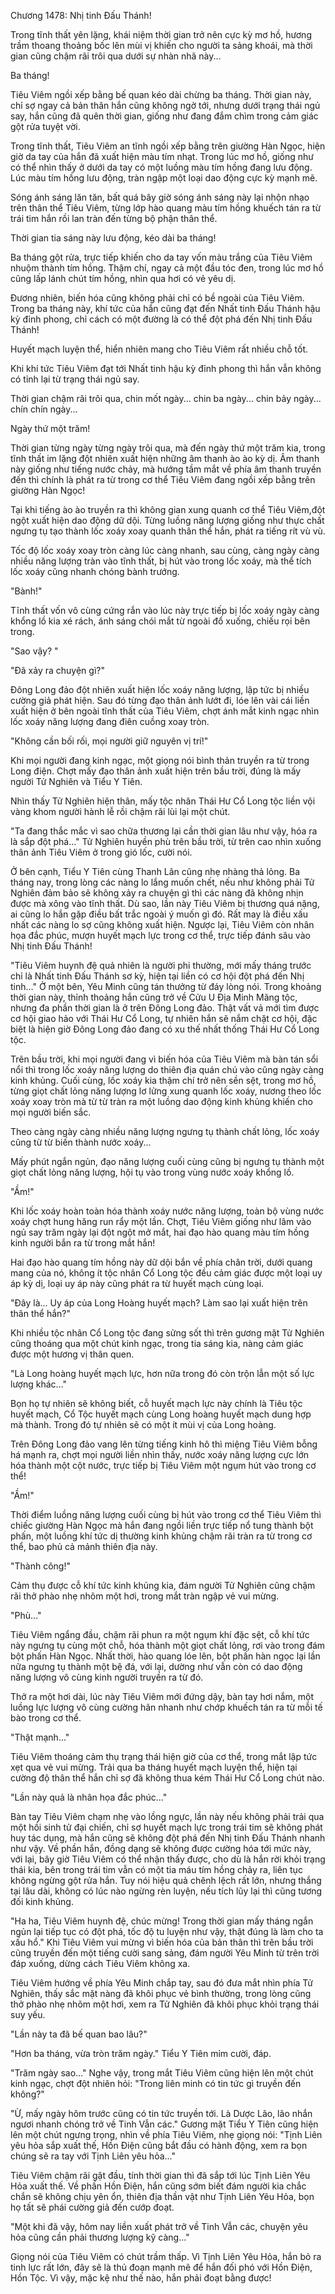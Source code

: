 




Chương 1478: Nhị tinh Đấu Thánh!


Trong tĩnh thất yên lặng, khái niệm thời gian trở nên cực kỳ mơ hồ, hương trầm thoang thoảng bốc lên mùi vị khiến cho người ta sảng khoái, mà thời gian cũng chậm rãi trôi qua dưới sự nhàn nhã này...

Ba tháng!

Tiêu Viêm ngồi xếp bằng bế quan kéo dài chừng ba tháng. Thời gian này, chỉ sợ ngay cả bản thân hắn cũng không ngờ tới, nhưng dưới trạng thái ngủ say, hắn cũng đã quên thời gian, giống như đang đắm chìm trong cảm giác gột rửa tuyệt vời.

Trong tĩnh thất, Tiêu Viêm an tĩnh ngồi xếp bằng trên giường Hàn Ngọc, hiện giờ da tay của hắn đã xuất hiện màu tím nhạt. Trong lúc mơ hồ, giống như có thể nhìn thấy ở dưới da tay có một luồng màu tím hồng đang lưu động. Lúc màu tím hồng lưu động, tràn ngập một loại dao động cực kỳ mạnh mẽ.

Sóng ánh sáng lăn tăn, bất quá bây giờ sóng ánh sáng này lại nhộn nhạo trên thân thể Tiêu Viêm, từng lớp hào quang màu tím hồng khuếch tán ra từ trái tim hắn rồi lan tràn đến từng bộ phận thân thể.

Thời gian tia sáng này lưu động, kéo dài ba tháng!

Ba tháng gột rửa, trực tiếp khiến cho da tay vốn màu trắng của Tiêu Viêm nhuộm thành tím hồng. Thậm chí, ngay cả một đầu tóc đen, trong lúc mơ hồ cũng lấp lánh chút tím hồng, nhìn qua hơi có vẻ yêu dị.

Đương nhiên, biến hóa cũng không phải chỉ có bề ngoài của Tiêu Viêm. Trong ba tháng này, khí tức của hắn cũng đạt đến Nhất tinh Đấu Thánh hậu kỳ đỉnh phong, chỉ cách có một đường là có thể đột phá đến Nhị tinh Đấu Thánh!

Huyết mạch luyện thể, hiển nhiên mang cho Tiêu Viêm rất nhiều chỗ tốt.

Khi khí tức Tiêu Viêm đạt tới Nhất tinh hậu kỳ đỉnh phong thì hắn vẫn không có tỉnh lại từ trạng thái ngủ say.

Thời gian chậm rãi trôi qua, chin mốt ngày... chin ba ngày... chin bảy ngày... chín chín ngày...

Ngày thứ một trăm!

Thời gian từng ngày từng ngày trôi qua, mà đến ngày thứ một trăm kia, trong tĩnh thất im lặng đột nhiên xuất hiện những âm thanh ào ào kỳ dị. Âm thanh này giống như tiếng nước chảy, mà hướng tầm mắt về phía âm thanh truyền đến thì chính là phát ra từ trong cơ thể Tiêu Viêm đang ngồi xếp bằng trên giường Hàn Ngọc!

Tại khi tiếng ào ào truyền ra thì không gian xung quanh cơ thể Tiêu Viêm,đột ngột xuất hiện dao động dữ dội. Từng luồng năng lượng giống như thực chất ngưng tụ tạo thành lốc xoáy xoay quanh thân thể hắn, phát ra tiếng rít vù vù.

Tốc độ lốc xoáy xoay tròn càng lúc càng nhanh, sau cùng, càng ngày càng nhiều năng lượng tràn vào tĩnh thất, bị hút vào trong lốc xoáy, mà thể tích lốc xoáy cũng nhanh chóng bành trướng.

"Bành!"

Tĩnh thất vốn vô cùng cứng rắn vào lúc này trực tiếp bị lốc xoáy ngày càng khổng lồ kia xé rách, ánh sáng chói mắt từ ngoài đổ xuống, chiếu rọi bên trong.

"Sao vậy? "

"Đã xảy ra chuyện gì?"

Đông Long đảo đột nhiên xuất hiện lốc xoáy năng lượng, lập tức bị nhiều cường giả phát hiện. Sau đó từng đạo thân ảnh lướt đi, lóe lên vài cái liền xuất hiện ở bên ngoài tĩnh thất của Tiêu Viêm, chợt ánh mắt kinh ngạc nhìn lốc xoáy năng lượng đang điên cuồng xoay tròn.

"Không cần bối rối, mọi người giữ nguyên vị trí!"

Khi mọi người đang kinh ngạc, một giọng nói bình thản truyền ra từ trong Long điện. Chợt mấy đạo thân ảnh xuất hiện trên bầu trời, đúng là mấy người Tử Nghiên và Tiểu Y Tiên.

Nhìn thấy Tử Nghiên hiện thân, mấy tộc nhân Thái Hư Cổ Long tộc liền vội vàng khom người hành lễ rồi chậm rãi lùi lại một chút.

"Ta đang thắc mắc vì sao chữa thương lại cần thời gian lâu như vậy, hóa ra là sắp đột phá…" Tử Nghiên huyền phù trên bầu trời, từ trên cao nhìn xuống thân ảnh Tiêu Viêm ở trong gió lốc, cười nói.

Ở bên cạnh, Tiểu Y Tiên cùng Thanh Lân cũng nhẹ nhàng thả lỏng. Ba tháng nay, trong lòng các nàng lo lắng muốn chết, nếu như không phải Tử Nghiên đảm bảo sẽ không xảy ra chuyện gì thì các nàng đã không nhịn được mà xông vào tĩnh thất. Dù sao, lần này Tiêu Viêm bị thương quá nặng, ai cũng lo hắn gặp điều bất trắc ngoài ý muốn gì đó. Rất may là điều xấu nhất các nàng lo sợ cũng không xuất hiện. Ngược lại, Tiêu Viêm còn nhân họa đắc phúc, mượn huyết mạch lực trong cơ thể, trực tiếp đánh sâu vào Nhị tinh Đấu Thánh!

"Tiêu Viêm huynh đệ quả nhiên là người phi thường, mới mấy tháng trước chỉ là Nhất tinh Đấu Thánh sơ kỳ, hiện tại liền có cơ hội đột phá đến Nhị tinh…" Ở một bên, Yêu Minh cũng tán thưởng từ đáy lòng nói. Trong khoảng thời gian này, thỉnh thoảng hắn cũng trở về Cửu U Địa Minh Mãng tộc, nhưng đa phần thời gian là ở trên Đông Long đảo. Thật vất vả mới tìm được cơ hội giao hảo với Thái Hư Cổ Long, tự nhiên hắn sẽ nắm chặt cơ hội, đặc biệt là hiện giờ Đông Long đảo đang có xu thế nhất thống Thái Hư Cổ Long tộc.

Trên bầu trời, khi mọi người đang vì biến hóa của Tiêu Viêm mà bàn tán sổi nổi thì trong lốc xoáy năng lượng do thiên địa quán chú vào cũng ngày càng kinh khủng. Cuối cùng, lốc xoáy kia thậm chí trở nên sền sệt, trong mơ hồ, từng giọt chất lỏng năng lượng lơ lửng xung quanh lốc xoáy, nương theo lốc xoáy xoay tròn mà từ từ tràn ra một luồng dao động kinh khủng khiến cho mọi người biến sắc.

Theo càng ngày càng nhiều năng lượng ngưng tụ thành chất lỏng, lốc xoáy cũng từ từ biến thành nước xoáy...

Mấy phút ngắn ngủn, đạo năng lượng cuối cùng cũng bị ngưng tụ thành một giọt chất lỏng năng lượng, hội tụ vào trong vùng nước xoáy khổng lồ.

"Ầm!"

Khi lốc xoáy hoàn toàn hóa thành xoáy nước năng lượng, toàn bộ vùng nước xoáy chợt hung hăng run rẩy một lần. Chợt, Tiêu Viêm giống như lâm vào ngủ say trăm ngày lại đột ngột mở mắt, hai đạo hào quang màu tím hồng kinh người bắn ra từ trong mắt hắn!

Hai đạo hào quang tím hồng này dữ dội bắn về phía chân trời, dưới quang mang của nó, không ít tộc nhân Cổ Long tộc đều cảm giác được một loại uy áp kỳ dị, loại uy áp này cũng phát ra từ huyết mạch cùng loại.

"Đây là... Uy áp của Long Hoàng huyết mạch? Làm sao lại xuất hiện trên thân thể hắn?"

Khi nhiều tộc nhân Cổ Long tộc đang sửng sốt thì trên gương mặt Tử Nghiên cũng thoáng qua một chút kinh ngạc, trong tia sáng kia, nàng cảm giác được một hương vị thân quen.

"Là Long hoàng huyết mạch lực, hơn nữa trong đó còn trộn lẫn một số lực lượng khác…"

Bọn họ tự nhiên sẽ không biết, cỗ huyết mạch lực này chính là Tiêu tộc huyết mạch, Cổ Tộc huyết mạch cùng Long hoàng huyết mạch dung hợp mà thành. Trong đó tự nhiên sẽ có một ít mùi vị của Long hoàng.

Trên Đông Long đảo vang lên từng tiếng kinh hô thì miệng Tiêu Viêm bỗng há mạnh ra, chợt mọi người liền nhìn thấy, nước xoáy năng lượng cực lớn hóa thành một cột nước, trực tiếp bị Tiêu Viêm một ngụm hút vào trong cơ thể!

"Ầm!"

Thời điểm luồng năng lượng cuối cùng bị hút vào trong cơ thể Tiêu Viêm thì chiếc giường Hàn Ngọc mà hắn đang ngồi liền trực tiếp nổ tung thành bột phấn, một luồng khí tức dị thường kinh khủng chậm rãi tràn ra từ trong cơ thể, bao phủ cả mảnh thiên địa này.

"Thành công!"

Cảm thụ được cỗ khí tức kinh khủng kia, đám người Tử Nghiên cũng chậm rãi thở phào nhẹ nhõm một hơi, trong mắt tràn ngập vẻ vui mừng.

"Phù…"

Tiêu Viêm ngẩng đầu, chậm rãi phun ra một ngụm khí đặc sệt, cỗ khí tức này ngưng tụ cùng một chỗ, hóa thành một giọt chất lỏng, rơi vào trong đám bột phấn Hàn Ngọc. Nhất thời, hào quang lóe lên, bột phấn hàn ngọc lại lần nữa ngưng tụ thành một bệ đá, với lại, dường như vẫn còn có dao động năng lượng vô cùng kinh người truyền ra từ đó.

Thở ra một hơi dài, lúc này Tiêu Viêm mới đứng dậy, bàn tay hơi nắm, một luồng lực lượng vô cùng cường hãn nhanh như chớp khuếch tán ra từ mỗi tế bào trong cơ thể.

"Thật mạnh..."

Tiêu Viêm thoáng cảm thụ trạng thái hiện giờ của cơ thể, trong mắt lập tức xẹt qua vẻ vui mừng. Trải qua ba tháng huyết mạch luyện thể, hiện tại cường độ thân thể hắn chỉ sợ đã không thua kém Thái Hư Cổ Long chút nào.

"Lần này quả là nhân họa đắc phúc..."

Bàn tay Tiêu Viêm chạm nhẹ vào lồng ngực, lần này nếu không phải trải qua một hồi sinh tử đại chiến, chỉ sợ huyết mạch lực trong trái tim sẽ không phát huy tác dụng, mà hắn cũng sẽ không đột phá đến Nhị tinh Đấu Thánh nhanh như vậy. Về phần hắn, đồng dạng sẽ không được cường hóa tới mức này, với lại, bây giờ Tiêu Viêm có thể nhận thấy được, cho dù là hắn rời khỏi trạng thái kia, bên trong trái tim vẫn có một tia máu tím hồng chảy ra, liên tục không ngừng gột rửa hắn. Tuy nói hiệu quả chênh lệch rất lớn, nhưng thắng tại lâu dài, không có lúc nào ngừng rèn luyện, nếu tích lũy lại thì cũng tương đối kinh khủng.

"Ha ha, Tiêu Viêm huynh đệ, chúc mừng! Trong thời gian mấy tháng ngắn ngủn lại tiếp tục có đột phá, tốc độ tu luyện như vậy, thật đúng là làm cho ta xấu hổ." Khi Tiêu Viêm vui mừng vì biến hóa của bản thân thì trên bầu trời cũng truyền đến một tiếng cười sang sảng, đám người Yêu Minh từ trên trời đáp xuống, dừng cách Tiêu Viêm không xa.

Tiêu Viêm hướng về phía Yêu Minh chắp tay, sau đó đưa mắt nhìn phía Tử Nghiên, thấy sắc mặt nàng đã khôi phục vẻ bình thường, trong lòng cũng thở phào nhẹ nhõm một hơi, xem ra Tử Nghiên đã khôi phục khỏi trạng thái suy yếu.

"Lần này ta đã bế quan bao lâu?"

"Hơn ba tháng, vừa tròn trăm ngày." Tiểu Y Tiên mỉm cười, đáp.

"Trăm ngày sao…" Nghe vậy, trong mắt Tiêu Viêm cũng hiện lên một chút kinh ngạc, chợt đột nhiên hỏi: "Trong liên minh có tin tức gì truyền đến không?"

"Ừ, mấy ngày hôm trước cũng có tin tức truyền tới. Là Dược Lão, lão nhắn ngươi nhanh chóng trở về Tinh Vẫn các." Gương mặt Tiểu Y Tiên cũng hiện lên một chút ngưng trọng, nhìn về phía Tiêu Viêm, nhẹ giọng nói: "Tịnh Liên yêu hỏa sắp xuất thế, Hồn Điện cũng bắt đầu có hành động, xem ra bọn chúng sẽ ra tay với Tịnh Liên yêu hỏa..."

Tiêu Viêm chậm rãi gật đầu, tính thời gian thì đã sắp tới lúc Tịnh Liên Yêu Hỏa xuất thế. Về phần Hồn Điện, hắn cũng sớm biết đám người kia chắc chắn sẽ không chịu yên ổn, thiên địa thần vật như Tịnh Liên Yêu Hỏa, bọn họ tất sẽ phái cường giả đến cướp đoạt.

"Một khi đã vậy, hôm nay liền xuất phát trở về Tinh Vẫn các, chuyện yêu hỏa cũng cần phải thương lượng kỹ càng…"

Giọng nói của Tiêu Viêm có chút trầm thấp. Vì Tịnh Liên Yêu Hỏa, hắn bỏ ra tinh lực rất lớn, đây sẽ là thủ đoạn mạnh mẽ để hắn đối phó với Hồn Điện, Hồn Tộc. Vì vậy, mặc kệ như thế nào, hắn phải đoạt bằng được!




